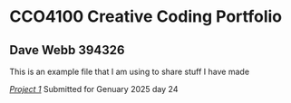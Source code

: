 # CCO4100 Creative Coding Portfolio
## Dave Webb 394326

This is an example file that I am using to share stuff I have made

[*Project 1*](Project1.md)
Submitted for Genuary 2025 day 24
